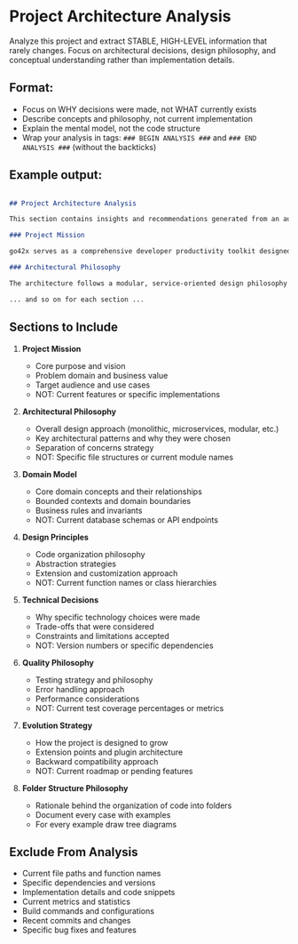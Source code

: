 # Project Architecture Analysis

Analyze this project and extract STABLE, HIGH-LEVEL information that rarely changes. Focus on architectural decisions, design philosophy, and conceptual understanding rather than implementation details.

## Format:

- Focus on WHY decisions were made, not WHAT currently exists
- Describe concepts and philosophy, not current implementation
- Explain the mental model, not the code structure
- Wrap your analysis in tags: `### BEGIN ANALYSIS ###` and `### END ANALYSIS ###` (without the backticks)

## Example output:

```Markdown

## Project Architecture Analysis

This section contains insights and recommendations generated from an automated analysis of the project.

### Project Mission

go42x serves as a comprehensive developer productivity toolkit designed to enhance the software development experience through intelligent automation and AI-assisted workflows. The project addresses the friction points in modern development workflows by providing a suite of tools that integrate AI capabilities directly into the development process. Its core value proposition is reducing cognitive load and repetitive tasks while maintaining developer control and code quality standards.

### Architectural Philosophy

The architecture follows a modular, service-oriented design philosophy where distinct functional domains are encapsulated as independent services. This approach prioritizes composability over monolithic integration, allowing developers to use only the features they need. The design emphasizes clear separation between core business logic (services), user interaction layers (UI/CLI), and infrastructure concerns (providers/adapters). The architecture deliberately avoids tight coupling between components, enabling parallel development and independent testing of features.

... and so on for each section ...

```

## Sections to Include

1. **Project Mission**
    - Core purpose and vision
    - Problem domain and business value
    - Target audience and use cases
    - NOT: Current features or specific implementations

2. **Architectural Philosophy**
    - Overall design approach (monolithic, microservices, modular, etc.)
    - Key architectural patterns and why they were chosen
    - Separation of concerns strategy
    - NOT: Specific file structures or current module names

3. **Domain Model**
    - Core domain concepts and their relationships
    - Bounded contexts and domain boundaries
    - Business rules and invariants
    - NOT: Current database schemas or API endpoints

4. **Design Principles**
    - Code organization philosophy
    - Abstraction strategies
    - Extension and customization approach
    - NOT: Current function names or class hierarchies

5. **Technical Decisions**
    - Why specific technology choices were made
    - Trade-offs that were considered
    - Constraints and limitations accepted
    - NOT: Version numbers or specific dependencies

6. **Quality Philosophy**
    - Testing strategy and philosophy
    - Error handling approach
    - Performance considerations
    - NOT: Current test coverage percentages or metrics

7. **Evolution Strategy**
    - How the project is designed to grow
    - Extension points and plugin architecture
    - Backward compatibility approach
    - NOT: Current roadmap or pending features

8. **Folder Structure Philosophy**
    - Rationale behind the organization of code into folders
    - Document every case with examples
    - For every example draw tree diagrams

## Exclude From Analysis

- Current file paths and function names
- Specific dependencies and versions
- Implementation details and code snippets
- Current metrics and statistics
- Build commands and configurations
- Recent commits and changes
- Specific bug fixes and features
